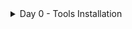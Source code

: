 <details>
  <summary>Day 0 - Tools Installation</summary>
   # **TOOLS VERIFICATION**
  

## Yosys
$ sudo apt-get update 
$ git clone https://github.com/YosysHQ/yosys.git 
$ cd yosys 
$ sudo apt install make (If make is not installed please install it)  
$ sudo apt-get install build-essential clang bison flex \ 
libreadline-dev gawk tcl-dev libffi-dev git \ 
graphviz xdot pkg-config python3 libboost-system-dev \ 
libboost-python-dev libboost-filesystem-dev zlib1g-dev 
$ make config-gcc 
$ make  
$ sudo make install 


![Image Alt](https://github.com/user-attachments/assets/0e5ccac1-ba08-4ab5-a829-23cc17e7640d)



## Iverilog 
sudo apt-get update 
sudo apt-get install iverilog 

![Image Alt](https://github.com/user-attachments/assets/11b9fd46-f292-4dab-b1b2-fdb0d20ed6c1)


## gtkwave 
sudo apt-get update 
sudo apt install gtkwave 


![Image Alt](https://github.com/user-attachments/assets/4496096e-f3f4-4d55-85d2-e2d9b77c6551)


## ngspice 
$ tar -zxvf ngspice-37.tar.gz 
$ cd ngspice-37 
$ mkdir release 
$ cd release 
$ ../configure  --with-x --with-readline=yes --disable-debug 
$ make 
$ sudo make install 

![Image Alt](https://github.com/user-attachments/assets/5a938b4e-5dcb-4438-a26f-bac60a79c201)



## magic 
$   sudo apt-get install m4 
$   sudo apt-get install tcsh 
$   sudo apt-get install csh 
$   sudo apt-get install libx11-dev 
$   sudo apt-get install tcl-dev tk-dev 
$   sudo apt-get install libcairo2-dev 
$   sudo apt-get install mesa-common-dev libglu1-mesa-dev 
$   sudo apt-get install libncurses-dev 
git clone https://github.com/RTimothyEdwards/magic 
cd magic 
./configure 
make 
make install 


![Image Alt](https://github.com/user-attachments/assets/6b3d42c1-e5b6-4a83-b9c5-cc042ca5565f)



## OpenLANE
sudo apt-get update 
sudo apt-get upgrade 
sudo apt install -y build-essential python3 python3-venv python3-pip make git 
sudo apt install apt-transport-https ca-certificates curl software-properties-common 
curl -fsSL https://download.docker.com/linux/ubuntu/gpg | sudo gpg --dearmor -o 
/usr/share/keyrings/docker-archive-keyring.gpg 
echo "deb [arch=amd64 signed-by=/usr/share/keyrings/docker-archive-keyring.gpg] 
https://download.docker.com/linux/ubuntu $(lsb_release -cs) stable" | sudo tee 
/etc/apt/sources.list.d/docker.list > /dev/null 
sudo apt update 
sudo apt install docker-ce docker-ce-cli containerd.io 
sudo docker run hello-world 
sudo groupadd docker 
sudo usermod -aG docker $USER 
sudo reboot  
# After reboot 
docker run hello-world 
Check dependencies  
git --version 
docker --version 
python3 --version 
python3 -m pip --version 
make --version 
python3 -m venv -h 

![Image Alt](https://github.com/user-attachments/assets/53597462-28f6-4794-b4fa-b382b1e8ca8d)



